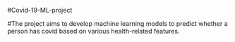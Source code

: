 #Covid-19-ML-project

#The project aims to develop machine learning models to predict whether a person has covid based on various health-related features.
